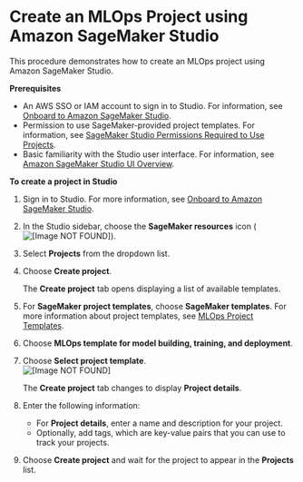 # Create an MLOps Project using Amazon SageMaker Studio<a name="sagemaker-projects-create"></a>

This procedure demonstrates how to create an MLOps project using Amazon SageMaker Studio\.

**Prerequisites**
+ An AWS SSO or IAM account to sign in to Studio\. For information, see [Onboard to Amazon SageMaker Studio](gs-studio-onboard.md)\.
+ Permission to use SageMaker\-provided project templates\. For information, see [SageMaker Studio Permissions Required to Use Projects](sagemaker-projects-studio-updates.md)\.
+ Basic familiarity with the Studio user interface\. For information, see [Amazon SageMaker Studio UI Overview](studio-ui.md)\.

**To create a project in Studio**

1. Sign in to Studio\. For more information, see [Onboard to Amazon SageMaker Studio](gs-studio-onboard.md)\.

1. In the Studio sidebar, choose the **SageMaker resources** icon \( ![\[Image NOT FOUND\]](http://docs.aws.amazon.com/sagemaker/latest/dg/images/icons/Components_registries.png)\)\.

1. Select **Projects** from the dropdown list\.

1. Choose **Create project**\.

   The **Create project** tab opens displaying a list of available templates\.

1. For **SageMaker project templates**, choose **SageMaker templates**\. For more information about project templates, see [MLOps Project Templates](sagemaker-projects-templates.md)\.

1. Choose **MLOps template for model building, training, and deployment**\.

1. Choose **Select project template**\.  
![\[Image NOT FOUND\]](http://docs.aws.amazon.com/sagemaker/latest/dg/images/projects/projects-template.png)

   The **Create project** tab changes to display **Project details**\.

1. Enter the following information:
   + For **Project details**, enter a name and description for your project\.
   + Optionally, add tags, which are key\-value pairs that you can use to track your projects\.

1. Choose **Create project** and wait for the project to appear in the **Projects** list\.